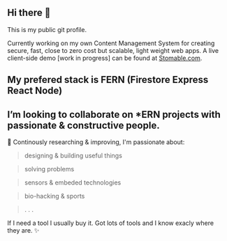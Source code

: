 ## Hi there 👋

This is my public git profile.

Currently working on my own Content Management System for creating secure, fast, close to zero cost but scalable, light weight web apps.
A live client-side demo [work in progress] can be found at [Stomable.com](https://stomable.com).

## My prefered stack is FERN (Firestore Express React Node)

## I’m looking to collaborate on \*ERN projects with passionate & constructive people.

🌱 Continously researching & improving, I'm passionate about:

> designing & building useful things

> solving problems

> sensors & embeded technologies

> bio-hacking & sports

> . . .

If I need a tool I usually buy it. Got lots of tools and I know exacly where they are. ✨

<!--
**mircaea/mircaea** is a ✨ _special_ ✨ repository because its `README.md` (this file) appears on your GitHub profile.

Here are some ideas to get you started:

- 🔭 I’m currently working on ...
- 🌱 I’m currently learning ...
- 👯 I’m looking to collaborate on ...
- 🤔 I’m looking for help with ...
- 💬 Ask me about ...
- 📫 How to reach me: ...
- 😄 Pronouns: ...
- ⚡ Fun fact: ...
-->
